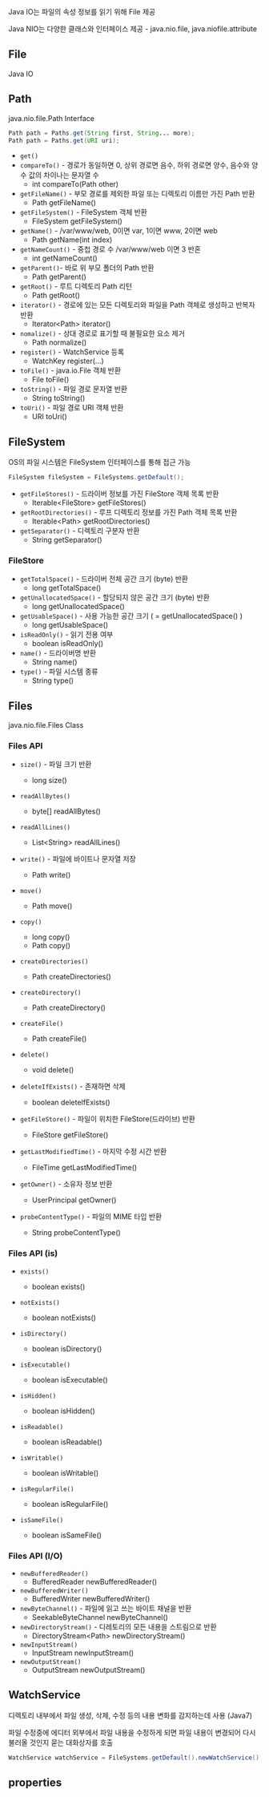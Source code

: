 



Java IO는 파일의 속성 정보를 읽기 위해 File 제공

Java NIO는 다양한 클래스와 인터페이스 제공 - java.nio.file, java.niofile.attribute



## File

Java IO



## Path 

java.nio.file.Path Interface 

```java
Path path = Paths.get(String first, String... more);
Path path = Paths.get(URI uri);
```

- `get()`
- `compareTo()` - 경로가 동일하면 0, 상위 경로면 음수, 하위 경로면 양수, 음수와 양수 값의 차이나는 문자열 수 
  - int compareTo(Path other)
- `getFileName()` - 부모 경로를 제외한 파일 또는 디렉토리 이름만 가진 Path 반환
  - Path getFileName()
- `getFileSystem()` - FileSystem 객체 반환
  - FileSystem getFileSystem()
- `getName()` - /var/www/web, 0이면 var, 1이면 www, 2이면 web
  - Path getName(int index)
- `getNameCount()` - 중첩 경로 수 /var/www/web 이면 3 반혼
  - int getNameCount()
- `getParent()`- 바로 위 부모 폴더의 Path 반환
  - Path getParent()
- `getRoot()` - 루트 디렉토리 Path 리턴
  - Path getRoot()
- `iterator()` - 경로에 있는 모든 디렉토리와 파일을 Path 객체로 생성하고 반복자 반환
  - Iterator\<Path> iterator()
- `nomalize()` - 상대 경로로 표기할 때 불필요한 요소 제거
  - Path normalize()
- `register()` - WatchService 등록 
  - WatchKey register(...)
- `toFile()` - java.io.File 객체 반환
  - File toFile()
- `toString()` - 파일 경로 문자열 반환
  - String toString()
- `toUri()` - 파일 경로 URI 객체 반환
  - URI toUri()



## FileSystem

OS의 파일 시스템은 FileSystem 인터페이스를 통해 접근 가능

```java
FileSystem fileSystem = FileSystems.getDefault();
```

- `getFileStores()` - 드라이버 정보를 가진 FileStore 객체 목록 반환
  - Iterable\<FileStore> getFileStores()
- `getRootDirectories()` - 루프 디렉토리 정보를 가진 Path 객체 목록 반환
  - Iterable\<Path> getRootDirectories()
- `getSeparator()` - 디렉토리 구분자 반환
  - String getSeparator() 



### FileStore

- `getTotalSpace()` - 드라이버 전체 공간 크기 (byte) 반환
  - long getTotalSpace()
- `getUnallocatedSpace()` - 할당되지 않은 공간 크기 (byte) 반환
  - long getUnallocatedSpace()
- `getUsableSpace()` - 사용 가능한 공간 크기 ( = getUnallocatedSpace() )
  - long getUsableSpace() 
- `isReadOnly()` - 읽기 전용 여부
  - boolean isReadOnly()
- `name()` - 드라이버명 반환
  - String name()
- `type()` - 파일 시스템 종류
  - String type()



## Files

java.nio.file.Files Class



### Files API

- `size()` - 파일 크기 반환
  - long size()
- `readAllBytes()`
  - byte[] readAllBytes()
- `readAllLines()`
  - List\<String> readAllLines()
- `write()` - 파일에 바이트나 문자열 저장
  - Path write()
- `move()`
  - Path move()

- `copy()`
  - long copy()
  - Path copy()
- `createDirectories()`
  - Path createDirectories()
- `createDirectory()`
  - Path createDirectory()
- `createFile()`
  - Path createFile()
- `delete()`
  - void delete()
- `deleteIfExists()` - 존재하면 삭제
  - boolean deleteIfExists()
- `getFileStore()` - 파일이 위치한 FileStore(드라이브) 반환
  - FileStore getFileStore()
- `getLastModifiedTime()` - 마지막 수정 시간 반환
  - FileTime getLastModifiedTime()
- `getOwner()` - 소유자 정보 반환
  - UserPrincipal getOwner()
- `probeContentType()` - 파일의 MIME 타입 반환
  - String probeContentType()



### Files API (is)

- `exists()`
  - boolean exists()
- `notExists()`
  - boolean notExists()

- `isDirectory()`
  - boolean isDirectory()
- `isExecutable()`
  - boolean isExecutable()
- `isHidden()`
  - boolean isHidden()
- `isReadable()`
  - boolean isReadable()
- `isWritable()`
  - boolean isWritable()
- `isRegularFile()`
  - boolean isRegularFile()
- `isSameFile()`
  - boolean isSameFile()



### Files API (I/O)



- `newBufferedReader()`
  - BufferedReader newBufferedReader()
- `newBufferedWriter()`
  - BufferedWriter newBufferedWriter()
- `newByteChannel()` - 파일에 읽고 쓰는 바이트 채널을 반환
  - SeekableByteChannel newByteChannel()
- `newDirectoryStream()` - 디레토리의 모든 내용을 스트림으로 반환
  - DirectoryStream\<Path> newDirectoryStream()
- `newInputStream()`
  - InputStream newInputStream()
- `newOutputStream()`
  - OutputStream newOutputStream()



## WatchService

디렉토리 내부에서 파일 생성, 삭제, 수정 등의 내용 변화를 감지하는데 사용 (Java7)

파일 수정중에 에디터 외부에서 파일 내용을 수정하게 되면 파일 내용이 변경되어 다시 불러올 것인지 묻는 대화상자를 호출

```java
WatchService watchService = FileSystems.getDefault().newWatchService();
```



## properties

